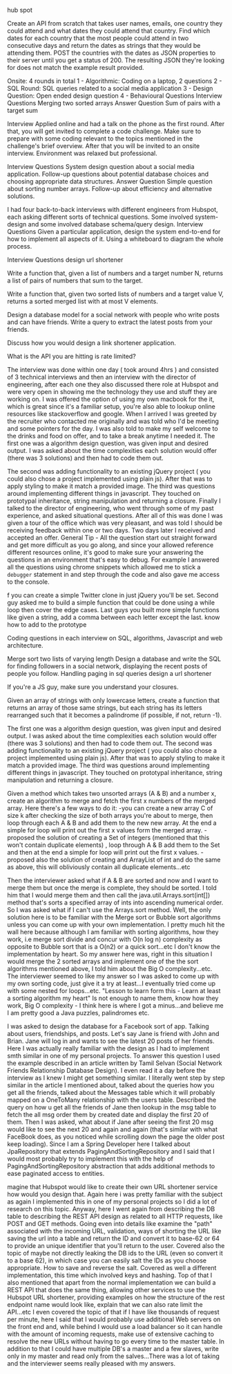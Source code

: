 hub spot

Create an API from scratch that takes user names, emails, one country they could attend and what dates they could attend that country. Find which dates for each country that the most people could attend in two consecutive days and return the dates as strings that they would be attending them. POST the countries with the dates as JSON properties to their server until you get a status of 200. The resulting JSON they're looking for does not match the example result provided.


Onsite: 4 rounds in total
1 - Algorithmic: Coding on a laptop, 2 questions
2 - SQL Round: SQL queries related to a social media application
3 - Design Question: Open ended design question
4 - Behavioural Questions
Interview Questions
Merging two sorted arrays
Answer Question
Sum of pairs with a target sum




Interview
Applied online and had a talk on the phone as the first round. After that, you will get invited to complete a code challenge. Make sure to prepare with some coding relevant to the topics mentioned in the challenge's brief overview. After that you will be invited to an onsite interview. Environment was relaxed but professional.

Interview Questions
System design question about a social media application. Follow-up questions about potential database choices and choosing appropriate data structures.
Answer Question
Simple question about sorting number arrays. Follow-up about efficiency and alternative solutions.

I had four back-to-back interviews with different engineers from Hubspot, each asking different sorts of technical questions. Some involved system-design and some involved database schema/query design.
Interview Questions
Given a particular application, design the system end-to-end for how to implement all aspects of it. Using a whiteboard to diagram the whole process.

Interview Questions
design url shortener

Write a function that, given a list of numbers and a target number N, returns a list of pairs of numbers that sum to the target.

Write a function that, given two sorted lists of numbers and a target value V, returns a sorted merged list with at most V elements.

Design a database model for a social network with people who write posts and can have friends. Write a query to extract the latest posts from your friends.

Discuss how you would design a link shortener application.


What is the API you are hitting is rate limited?

The interview was done within one day ( took around 4hrs ) and consisted of 3 technical interviews and then an interview with the director of engineering, after each one they also discussed there role at Hubspot and were very open in showing me the technology they use and stuff they are working on. I was offered the option of using my own macbook for the it, which is great since it's a familiar setup, you're also able to lookup online resources like stackoverflow and google.
When I arrived I was greeted by the recruiter who contacted me originally and was told who I'd be meeting and some pointers for the day. I was also told to make my self welcome to the drinks and food on offer, and to take a break anytime I needed it.
The first one was a algorithm design question, was given input and desired output. I was asked about the time complexities each solution would offer (there was 3 solutions) and then had to code them out.

The second was adding functionality to an existing jQuery project ( you could also chose a project implemented using plain js). After that was to apply styling to make it match a provided image.
The third was questions around implementing different things in javascript. They touched on prototypal inheritance, string manipulation and returning a closure.
Finally I talked to the director of engineering, who went through some of my past experience, and asked situational questions.
After all of this was done I was given a tour of the office which was very pleasant, and was told I should be receiving feedback within one or two days.
Two days later I received and accepted an offer.
General Tip - All the question start out straight forward and get more difficult as you go along, and since your allowed reference different resources online, it's good to make sure your answering the questions in an environment that's easy to debug. For example I answered all the questions using chrome snippets which allowed me to stick a `debugger` statement in and step through the code and also gave me access to the console.

f you can create a simple Twitter clone in just jQuery you'll be set. Second guy asked me to build a simple function that could be done using a while loop then cover the edge cases. Last guys you built more simple functions like given a string, add a comma between each letter except the last. know how to add to the prototype

 Coding questions in each interview on SQL, algorithms, Javascript and web architecture.

 Merge sort two lists of varying length
Design a database and write the SQL for finding followers in a social network, displaying the recent posts of people you follow. Handling paging in sql queries
design a url shortener

If you're a JS guy, make sure you understand your closures.

Given an array of strings with only lowercase letters, create a function that returns an array of those same strings, but each string has its letters rearranged such that it becomes a palindrome (if possible, if not, return -1).

The first one was a algorithm design question, was given input and desired output. I was asked about the time complexities each solution would offer (there was 3 solutions) and then had to code them out.
The second was adding functionality to an existing jQuery project ( you could also chose a project implemented using plain js). After that was to apply styling to make it match a provided image.
The third was questions around implementing different things in javascript. They touched on prototypal inheritance, string manipulation and returning a closure.

Given a method which takes two unsorted arrays (A & B) and a number x, create an algorithm to merge and fetch the first x numbers of the merged array. Here there's a few ways to do it:
-you can create a new array C of size k after checking the size of both arrays you're about to merge, then loop through each A & B and add them to the new new array. At the end a simple for loop will print out the first x values form the merged array.
-proposed the solution of creating a Set of integers (mentioned that this won't contain duplicate elements) , loop through A & B add them to the Set and then at the end a simple for loop will print out the first x values.
-proposed also the solution of creating and ArrayList of int and do the same as above, this will obliviously contain all duplicate elements...etc

Then the interviewer asked what if A & B are sorted and now and I want to merge them but once the merge is complete, they should be sorted. I told him that I would merge them and then call the java.util.Arrays.sort(int[]) method that's sorts a specified array of ints into ascending numerical order. So I was asked what if I can't use the Arrays.sort method. Well, the only solution here is to be familiar with the Merge sort or Bubble sort algorithms unless you can come up with your own implementation. I pretty much hit the wall here because although I am familiar with sorting algorithms, how they work, i.e merge sort divide and concur with O(n log n) complexity as opposite to Bubble sort that is a O(n2) or a quick sort...etc I don't know the implementation by heart. So my answer here was, right in this situation I would merge the 2 sorted arrays and implement one of the the sort algorithms mentioned above, I told him about the Big O complexity...etc. The interviewer seemed to like my answer so I was asked to come up with my own sorting code, just give it a try at least...I eventually tried come up with some nested for loops...etc. "Lesson to learn form this - Learn at least a sorting algorithm my heart" Is not enough to name them, know how they work, Big O complexity - I think here is where I got a minus...and believe me I am pretty good a Java puzzles, palindromes etc.





I was asked to design the database for a Facebook sort of app. Talking about users, friendships, and posts. Let's say Jane is friend with John and Brian. Jane will log in and wants to see the latest 20 posts of her friends. Here I was actually really familiar with the design as I had to implement smth similar in one of my personal projects. To answer this question I used the example described in an article written by Tamil Selvan (Social Network Friends Relationship Database Design). I even read it a day before the interview as I knew I might get something similar. I literally went step by step similar in the article I mentioned about, talked about the queries how you get all the friends, talked about the Messages table which it will probably mapped on a OneToMany relationship with the users table. Described the query on how u get all the friends of Jane then lookup in the msg table to fetch the all msg order them by created date and display the first 20 of them. Then I was asked, what about if Jane after seeing the first 20 msg would like to see the next 20 and again and again (that's similar with what FaceBook does, as you noticed while scrolling down the page the older post keep loading). Since I am a Spring Developer here I talked about JpaRepository that extends PagingAndSortingRepository and I said that I would most probably try to implement this with the help of PagingAndSortingRepository abstraction that adds additional methods to ease paginated access to entities.


magine that Hubspot would like to create their own URL shortener service how would you design that. Again here i was pretty familiar with the subject as again I implemented this in one of my personal projects so I did a lot of research on this topic. Anyway, here I went again from describing the DB table to describing the REST API design as related to all HTTP requests, like POST and GET methods. Going even into details like examine the "path" associated with the incoming URL, validation, ways of shorting the URL like saving the url into a table and return the ID and convert it to base-62 or 64 to provide an unique identifier that you'll return to the user. Covered also the topic of maybe not directly leaking the DB ids to the URL (even so convert it to a base 62), in which case you can easily salt the IDs as you choose appropriate. How to save and reverse the salt. Covered as well a different implementation, this time which involved keys and hashing. Top of that I also mentioned that apart from the normal implementation we can build a REST API that does the same thing, allowing other services to use the Hubspot URL shortener, providing examples on how the structure of the rest endpoint name would look like, explain that we can also rate limit the API...etc I even covered the topic of that if I have like thousands of request per minute, here I said that I would probably use additional Web servers on the front end and, while behind I would use a load balancer so it can handle with the amount of incoming requests, make use of extensive caching to resolve the new URLs without having to go every time to the master table. In addition to that I could have multiple DB's a master and a few slaves, write only in my master and read only from the salves...There was a lot of taking and the interviewer seems really pleased with my answers.
